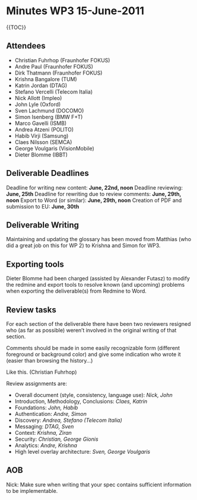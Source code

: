 Minutes WP3 15-June-2011
========================

{{TOC}}

Attendees
---------

-   Christian Fuhrhop (Fraunhofer FOKUS)
-   Andre Paul (Fraunhofer FOKUS)
-   Dirk Thatmann (Fraunhofer FOKUS)
-   Krishna Bangalore (TUM)
-   Katrin Jordan (DTAG)
-   Stefano Vercelli (Telecom Italia)
-   Nick Allott (Impleo)
-   John Lyle (Oxford)
-   Sven Lachmund (DOCOMO)
-   Simon Isenberg (BMW F+T)
-   Marco Gavelli (ISMB)
-   Andrea Atzeni (POLITO)
-   Habib Virji (Samsung)
-   Claes Nilsson (SEMCA)
-   George Voulgaris (VisionMobile)
-   Dieter Blomme (IBBT)

Deliverable Deadlines
---------------------

Deadline for writing new content: **June, 22nd, noon**
Deadline reviewing: **June, 25th**
Deadline for rewriting due to review comments: **June, 29th, noon**
Export to Word (or similar): **June, 29th, noon**
Creation of PDF and submission to EU: **June, 30th**

Deliverable Writing
-------------------

Maintaining and updating the glossary has been moved from Matthias (who did a great job on this for WP 2) to Krishna and Simon for WP3.

Exporting tools
---------------

Dieter Blomme had been charged (assisted by Alexander Futasz) to modify the redmine and export tools to resolve known (and upcoming) problems when exporting the deliverable(s) from Redmine to Word.

Review tasks
------------

For each section of the deliverable there have been two reviewers resigned who (as far as possible) weren’t involved in the original writing of that section.

Comments should be made in some easily recognizable form (different foreground or background color) and give some indication who wrote it (easier than browsing the history…)

Like this. (Christian Fuhrhop)

Review assignments are:

-   Overall document (style, consistency, language use): _Nick, John_
-   Introduction, Methodology, Conclusions: _Claes, Katrin_
-   Foundations: _John, Habib_
-   Authentication: _Andre, Simon_
-   Discovery: _Andrea, Stefano (Telecom Italia)_
-   Messaging: _DTAG, Sven_
-   Context: _Krishna, Ziran_
-   Security: _Christian, George Gionis_
-   Analytics: _Andre, Krishna_
-   High level overlay architecture: _Sven, George Voulgaris_

AOB
---

Nick: Make sure when writing that your spec contains sufficient information to be implementable.

